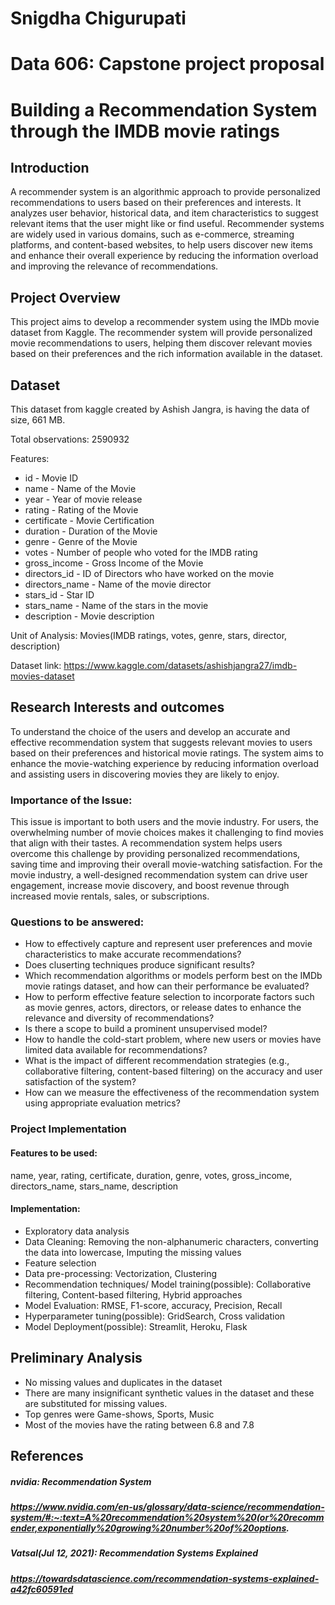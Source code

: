 # Snigdha Chigurupati

# Data 606: Capstone project proposal

# Building a Recommendation System through the IMDB movie ratings

## Introduction
A recommender system is an algorithmic approach to provide personalized recommendations to users based on their preferences and interests. It analyzes user behavior, historical data, and item characteristics to suggest relevant items that the user might like or find useful. Recommender systems are widely used in various domains, such as e-commerce, streaming platforms, and content-based websites, to help users discover new items and enhance their overall experience by reducing the information overload and improving the relevance of recommendations.

## Project Overview
This project aims to develop a recommender system using the IMDb movie dataset from Kaggle. The recommender system will provide personalized movie recommendations to users, helping them discover relevant movies based on their preferences and the rich information available in the dataset.

## Dataset
This dataset from kaggle created by Ashish Jangra, is having the data of size, 661 MB.

Total observations: 2590932

Features:
- id - Movie ID
- name - Name of the Movie
- year - Year of movie release
- rating - Rating of the Movie
- certificate - Movie Certification
- duration - Duration of the Movie
- genre - Genre of the Movie
- votes - Number of people who voted for the IMDB rating
- gross_income - Gross Income of the Movie
- directors_id - ID of Directors who have worked on the movie
- directors_name - Name of the movie director
- stars_id - Star ID
- stars_name - Name of the stars in the movie
- description - Movie description

Unit of Analysis: Movies(IMDB ratings, votes, genre, stars, director, description)

Dataset link: https://www.kaggle.com/datasets/ashishjangra27/imdb-movies-dataset

## Research Interests and outcomes
To understand the choice of the users and develop an accurate and effective recommendation system that suggests relevant movies to users based on their preferences and historical movie ratings. The system aims to enhance the movie-watching experience by reducing information overload and assisting users in discovering movies they are likely to enjoy.

### Importance of the Issue:
This issue is important to both users and the movie industry. For users, the overwhelming number of movie choices makes it challenging to find movies that align with their tastes. A recommendation system helps users overcome this challenge by providing personalized recommendations, saving time and improving their overall movie-watching satisfaction. For the movie industry, a well-designed recommendation system can drive user engagement, increase movie discovery, and boost revenue through increased movie rentals, sales, or subscriptions.

### Questions to be answered:
- How to effectively capture and represent user preferences and movie characteristics to make accurate recommendations?
- Does cluserting techniques produce significant results?
- Which recommendation algorithms or models perform best on the IMDb movie ratings dataset, and how can their performance be evaluated?
- How to perform effective feature selection to incorporate factors such as movie genres, actors, directors, or release dates to enhance the relevance and diversity of recommendations?
- Is there a scope to build a prominent unsupervised model?
- How to handle the cold-start problem, where new users or movies have limited data available for recommendations?
- What is the impact of different recommendation strategies (e.g., collaborative filtering, content-based filtering) on the accuracy and user satisfaction of the system?
- How can we measure the effectiveness of the recommendation system using appropriate evaluation metrics?

### Project Implementation

#### Features to be used: 
name, year, rating, certificate, duration, genre, votes, gross_income, directors_name, stars_name, description

#### Implementation:
- Exploratory data analysis
- Data Cleaning: Removing the non-alphanumeric characters, converting the data into lowercase, Imputing the missing values
- Feature selection
- Data pre-processing: Vectorization, Clustering
- Recommendation techniques/ Model training(possible): Collaborative filtering, Content-based filtering, Hybrid approaches
- Model Evaluation: RMSE, F1-score, accuracy, Precision, Recall
- Hyperparameter tuning(possible): GridSearch, Cross validation
- Model Deployment(possible): Streamlit, Heroku, Flask

## Preliminary Analysis
- No missing values and duplicates in the dataset
- There are many insignificant synthetic values in the dataset and these are substituted for missing values.
- Top genres were Game-shows, Sports, Music
- Most of the movies have the rating between 6.8 and 7.8

## References
##### nvidia: Recommendation System
##### https://www.nvidia.com/en-us/glossary/data-science/recommendation-system/#:~:text=A%20recommendation%20system%20(or%20recommender,exponentially%20growing%20number%20of%20options.
##### Vatsal(Jul 12, 2021): Recommendation Systems Explained
##### https://towardsdatascience.com/recommendation-systems-explained-a42fc60591ed
